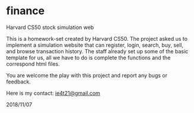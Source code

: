 # finance
Harvard CS50 stock simulation web

This is a homework-set created by Harvard CS50.
The project asked us to implement a simulation website that can register, login, search, buy, sell, and browse transaction history.
The staff already set up some of the basic template for us, all we have to do is complete the functions and the correspond html files.

You are welcome the play with this project and report any bugs or feedback.

Here is my contact: ie4t21@gmail.com

2018/11/07
